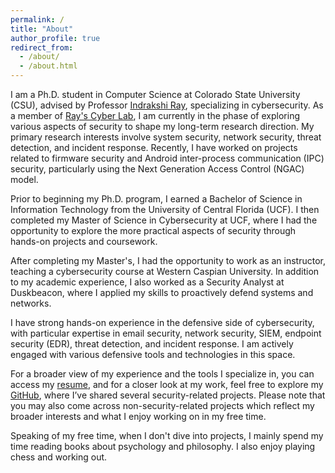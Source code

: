 ```yaml
---
permalink: /
title: "About"
author_profile: true
redirect_from: 
  - /about/
  - /about.html
---
```


I am a Ph.D. student in Computer Science at Colorado State University (CSU), advised by Professor [Indrakshi Ray](https://www.cs.colostate.edu/~iray/), specializing in cybersecurity. As a member of [Ray's Cyber Lab](https://rayscyberlab.org/), I am currently in the phase of exploring various aspects of security to shape my long-term research direction. My primary research interests involve system security, network security, threat detection, and incident response. Recently, I have worked on projects related to firmware security and Android inter-process communication (IPC) security, particularly using the Next Generation Access Control (NGAC) model.

Prior to beginning my Ph.D. program, I earned a Bachelor of Science in Information Technology from the University of Central Florida (UCF). I then completed my Master of Science in Cybersecurity at UCF, where I had the opportunity to explore the more practical aspects of security through hands-on projects and coursework.

After completing my Master's, I had the opportunity to work as an instructor, teaching a cybersecurity course at Western Caspian University. In addition to my academic experience, I also worked as a Security Analyst at Duskbeacon, where I applied my skills to proactively defend systems and networks.

I have strong hands-on experience in the defensive side of cybersecurity, with particular expertise in email security, network security, SIEM, endpoint security (EDR), threat detection, and incident response. I am actively engaged with various defensive tools and technologies in this space.

For a broader view of my experience and the tools I specialize in, you can access my [resume](/files/Elmaddin_Azizli_Resume.pdf), and for a closer look at my work, feel free to explore my [GitHub](https://github.com/theguyonthesky), where I’ve shared several security-related projects. Please note that you may also come across non-security-related projects which reflect my broader interests and what I enjoy working on in my free time.

Speaking of my free time, when I don't dive into projects, I mainly spend my time reading books about psychology and philosophy. I also enjoy playing chess and working out.
